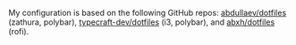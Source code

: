 My configuration is based on the following GitHub repos: [abdullaev/dotfiles](https://github.com/abdullaev/dotfiles) (zathura, polybar), [typecraft-dev/dotfiles](https://github.com/typecraft-dev/dotfiles) (i3, polybar), and [abxh/dotfiles](https://github.com/abxh/dotfiles/) (rofi).
